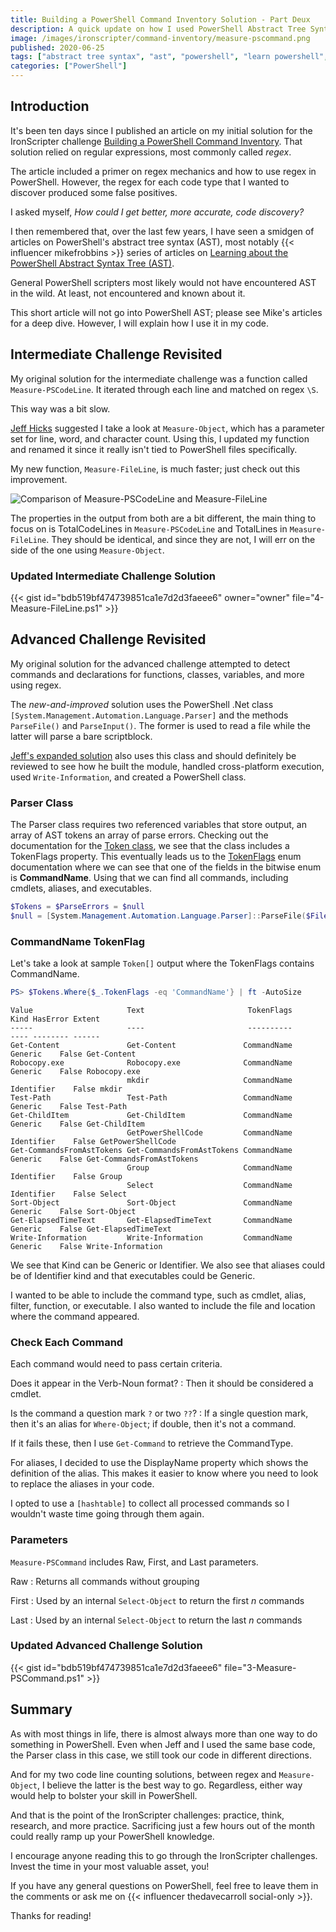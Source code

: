 ```yaml
---
title: Building a PowerShell Command Inventory Solution - Part Deux
description: A quick update on how I used PowerShell Abstract Tree Syntax to solve this Iron Scripter challenge.
image: /images/ironscripter/command-inventory/measure-pscommand.png
published: 2020-06-25
tags: ["abstract tree syntax", "ast", "powershell", "learn powershell", "iron scripter", "iron scripter challenge", "iron scripter solution"]
categories: ["PowerShell"]
---
```


## Introduction

It's been ten days since I published an article on my initial solution for the IronScripter challenge
[Building a PowerShell Command Inventory][CommandInventory].
That solution relied on regular expressions, most commonly called *regex*.

The article included a primer on regex mechanics and how to use regex in PowerShell.
However, the regex for each code type that I wanted to discover produced some false positives.

I asked myself, *How could I get better, more accurate, code discovery?*

I then remembered that, over the last few years, I have seen a smidgen of articles on PowerShell's abstract tree syntax
(AST), most notably {{< influencer mikefrobbins >}} series of articles on
[Learning about the PowerShell Abstract Syntax Tree (AST)](https://mikefrobbins.com/2018/09/28/learning-about-the-powershell-abstract-syntax-tree-ast/).

General PowerShell scripters most likely would not have encountered AST in the wild.
At least, not encountered and known about it.

This short article will not go into PowerShell AST; please see Mike's articles for a deep dive.
However, I will explain how I use it in my code.

[CommandInventory]: https://ironscripter.us/building-a-powershell-command-inventory/
[mikefrobbins]: https://twitter.com/mikefrobbins

## Intermediate Challenge Revisited

My original solution for the intermediate challenge was a function called `Measure-PSCodeLine`.
It iterated through each line and matched on regex `\S`.

This way was a bit slow.

[Jeff Hicks][jeffhicks] suggested I take a look at `Measure-Object`, which has a parameter set for
line, word, and character count.
Using this, I updated my function and renamed it since it really isn't tied to PowerShell files specifically.

My new function, `Measure-FileLine`, is much faster; just check out this improvement.

![Comparison of Measure-PSCodeLine and Measure-FileLine](/images/ironscripter/command-inventory/measure-fileline-comparison.png
"Comparison of Measure-PSCodeLine and Measure-FileLine - 6.872 seconds vs 2.838 seconds for the same path")

The properties in the output from both are a bit different, the main thing to focus on is TotalCodeLines in
`Measure-PSCodeLine` and TotalLines in `Measure-FileLine`.
They should be identical, and since they are not, I will err on the side of the one using `Measure-Object`.

[jeffhicks]: https://twitter.com/JeffHicks

### Updated Intermediate Challenge Solution

{{< gist id="bdb519bf474739851ca1e7d2d3faeee6" owner="owner" file="4-Measure-FileLine.ps1" >}}

## Advanced Challenge Revisited

My original solution for the advanced challenge attempted to detect commands and declarations for functions, classes,
variables, and more using regex.

The *new-and-improved* solution uses the PowerShell .Net class `[System.Management.Automation.Language.Parser]` and the
methods `ParseFile()` and `ParseInput()`.
The former is used to read a file while the latter will parse a bare scriptblock.

[Jeff's expanded solution][jeffhickscriptinventorytool] also uses this class and should definitely be
reviewed to see how he built the module, handled cross-platform execution, used `Write-Information`, and created a PowerShell class.

[jeffhickscriptinventorytool]: https://jdhitsolutions.com/blog/powershell/7559/an-expanded-powershell-scripting-inventory-tool/

### Parser Class

The Parser class requires two referenced variables that store output, an array of AST tokens an array of parse errors.
Checking out the documentation for the [Token class](https://docs.microsoft.com/en-us/dotnet/api/system.management.automation.language.token?view=powershellsdk-7.0.0), we see that the class includes a
TokenFlags property.
This eventually leads us to the [TokenFlags](https://docs.microsoft.com/en-us/dotnet/api/system.management.automation.language.tokenflags?view=powershellsdk-7.0.0) enum documentation where we can see that one
of the fields in the bitwise enum is **CommandName**.
Using that we can find all commands, including cmdlets, aliases, and executables.

```powershell
$Tokens = $ParseErrors = $null
$null = [System.Management.Automation.Language.Parser]::ParseFile($File.FullName,[ref]$Tokens,[ref]$ParseErrors)
```

### CommandName TokenFlag

Let's take a look at sample `Token[]` output where the TokenFlags contains CommandName.

```powershell
PS> $Tokens.Where{$_.TokenFlags -eq 'CommandName'} | ft -AutoSize
```

```console
Value                     Text                       TokenFlags       Kind HasError Extent
-----                     ----                       ----------       ---- -------- ------
Get-Content               Get-Content               CommandName    Generic    False Get-Content
Robocopy.exe              Robocopy.exe              CommandName    Generic    False Robocopy.exe
                          mkdir                     CommandName Identifier    False mkdir
Test-Path                 Test-Path                 CommandName    Generic    False Test-Path
Get-ChildItem             Get-ChildItem             CommandName    Generic    False Get-ChildItem
                          GetPowerShellCode         CommandName Identifier    False GetPowerShellCode
Get-CommandsFromAstTokens Get-CommandsFromAstTokens CommandName    Generic    False Get-CommandsFromAstTokens
                          Group                     CommandName Identifier    False Group
                          Select                    CommandName Identifier    False Select
Sort-Object               Sort-Object               CommandName    Generic    False Sort-Object
Get-ElapsedTimeText       Get-ElapsedTimeText       CommandName    Generic    False Get-ElapsedTimeText
Write-Information         Write-Information         CommandName    Generic    False Write-Information
```

We see that Kind can be Generic or Identifier.
We also see that aliases could be of Identifier kind and that executables could be Generic.

I wanted to be able to include the command type, such as cmdlet, alias, filter, function, or executable.
I also wanted to include the file and location where the command appeared.

### Check Each Command

Each command would need to pass certain criteria.

Does it appear in the Verb-Noun format?
: Then it should be considered a cmdlet.

Is the command a question mark `?` or two `??`?
: If a single question mark, then it's an alias for `Where-Object`; if double, then it's not a command.

If it fails these, then I use `Get-Command` to retrieve the CommandType.

For aliases, I decided to use the DisplayName property which shows the definition of the alias.
This makes it easier to know where you need to look to replace the aliases in your code.

I opted to use a `[hashtable]` to collect all processed commands so I wouldn't waste time going through them again.

### Parameters

`Measure-PSCommand` includes Raw, First, and Last parameters.

Raw
: Returns all commands without grouping

First
: Used by an internal `Select-Object` to return the first *n* commands

Last
: Used by an internal `Select-Object` to return the last *n* commands

### Updated Advanced Challenge Solution

{{< gist id="bdb519bf474739851ca1e7d2d3faeee6" file="3-Measure-PSCommand.ps1" >}}

## Summary

As with most things in life, there is almost always more than one way to do something in PowerShell.
Even when Jeff and I used the same base code, the Parser class in this case, we still took our code in different directions.

And for my two code line counting solutions, between regex and `Measure-Object`, I believe the latter is the best way to go.
Regardless, either way would help to bolster your skill in PowerShell.

And that is the point of the IronScripter challenges: practice, think, research, and more practice.
Sacrificing just a few hours out of the month could really ramp up your PowerShell knowledge.

I encourage anyone reading this to go through the IronScripter challenges.
Invest the time in your most valuable asset, you!

If you have any general questions on PowerShell, feel free to leave them in the comments or ask me on  {{< influencer thedavecarroll social-only >}}.

Thanks for reading!
